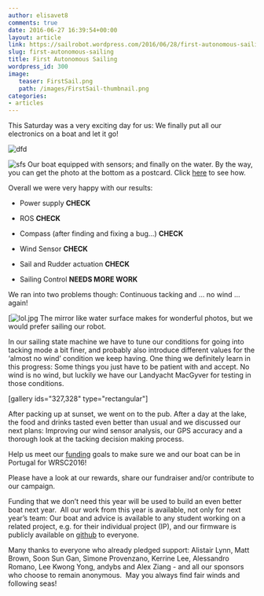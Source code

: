 ```yaml
---
author: elisavet8
comments: true
date: 2016-06-27 16:39:54+00:00
layout: article
link: https://sailrobot.wordpress.com/2016/06/28/first-autonomous-sailing/
slug: first-autonomous-sailing
title: First Autonomous Sailing
wordpress_id: 300
image:
   teaser: FirstSail.png
   path: /images/FirstSail-thumbnail.png
categories:
- articles
---
```


This Saturday was a very exciting day for us: We finally put all our electronics on a boat and let it go!

![dfd](https://sailrobot.files.wordpress.com/2016/06/dfd.jpg?w=680)

![sfs](https://sailrobot.files.wordpress.com/2016/06/sfs.jpg) Our boat equipped with sensors; and finally on the water. By the way, you can get the photo at the bottom as a postcard. Click [here](https://southampton.hubbub.net/p/sailrobot) to see how.

Overall we were very happy with our results:




  * Power supply **CHECK**


  * ROS **CHECK**


  * Compass (after finding and fixing a bug…) **CHECK**


  * Wind Sensor **CHECK**


  * Sail and Rudder actuation **CHECK**


  * Sailing Control **NEEDS MORE WORK**


We ran into two problems though: Continuous tacking and … no wind … again!

[![lol.jpg](https://sailrobot.files.wordpress.com/2016/06/lol.jpg) The mirror like water surface makes for wonderful photos, but we would prefer sailing our robot.

In our sailing state machine we have to tune our conditions for going into tacking mode a bit finer, and probably also introduce different values for the ‘almost no wind’ condition we keep having. One thing we definitely learn in this progress: Some things you just have to be patient with and accept. No wind is no wind, but luckily we have our Landyacht MacGyver for testing in those conditions.

[gallery ids="327,328" type="rectangular"]

After packing up at sunset, we went on to the pub. After a day at the lake, the food and drinks tasted even better than usual and we discussed our next plans: Improving our wind sensor analysis, our GPS accuracy and a thorough look at the tacking decision making process.

Help us meet our [funding](https://southampton.hubbub.net/p/sailrobot/) goals to make sure we and our boat can be in Portugal for WRSC2016!

Please have a look at our rewards, share our fundraiser and/or contribute to our campaign.

Funding that we don’t need this year will be used to build an even better boat next year.  All our work from this year is available, not only for next year’s team: Our boat and advice is available to any student working on a related project, e.g. for their individual project (IP), and our firmware is publicly available on [github](https://github.com/Maritime-Robotics-Student-Society/sailing-robot) to everyone.

Many thanks to everyone who already pledged support: Alistair Lynn, Matt Brown, Soon Sun Gan, Simone Provenzano, Kerrine Lee, Alessandro Romano, Lee Kwong Yong, andybs and Alex Ziang - and all our sponsors who choose to remain anonymous. 
May you always find fair winds and following seas!

